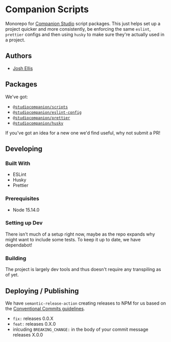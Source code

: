 # Companion Scripts

Monorepo for [Companion Studio](https://www.companion.studio/) script packages.
This just helps set up a project quicker and more consistently, be enforcing the same `eslint`, `prettier` configs and then using `husky` to make sure they're actually used in a project.

## Authors

- [Josh Ellis](https://github.com/joshuaellis)

## Packages

We've got:

- [`@studiocompanion/scripts`](/packages/scripts)
- [`@studiocompanion/eslint-config`](/packages/eslint-config)
- [`@studiocompanion/prettier`](/packages/prettier)
- [`@studiocompanion/husky`](/packages/husky)

If you've got an idea for a new one we'd find useful, why not submit a PR!

## Developing

### Built With

- ESLint
- Husky
- Prettier

### Prerequisites

- Node 15.14.0

### Setting up Dev

There isn't much of a setup right now, maybe as the repo expands why might want to include some tests. To keep it up to date, we have dependabot!

### Building

The project is largely dev tools and thus doesn't require any transpiling as of yet.

## Deploying / Publishing

We have `semantic-release-action` creating releases to NPM for us based on the [Conventional Commits guidelines](https://www.conventionalcommits.org/en/v1.0.0-beta.4/).

- `fix:` releases 0.0.X
- `feat:` releases 0.X.0
- inlcuding `BREAKING_CHANGE:` in the body of your commit message releases X.0.0
